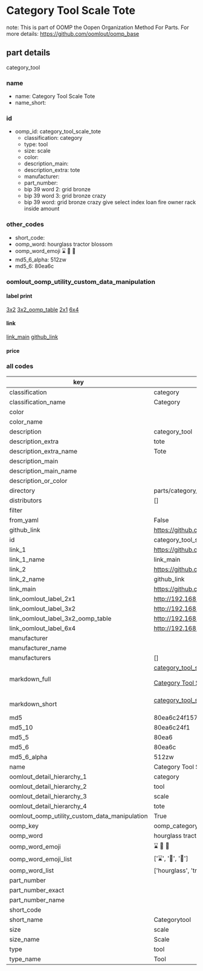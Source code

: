 # Category Tool Scale Tote  

note: This is part of OOMP the Oopen Organization Method For Parts. For more details: https://github.com/oomlout/oomp_base

##  part details



category_tool

### name
* name: Category Tool Scale Tote
* name_short: 
### id
* oomp_id: category_tool_scale_tote
  * classification: category
  * type: tool
  * size: scale
  * color: 
  * description_main: 
  * description_extra: tote
  * manufacturer: 
  * part_number: 
  * bip 39 word 2: grid bronze
  * bip 39 word 3: grid bronze crazy
  * bip 39 word: grid bronze crazy give select index loan fire owner rack inside amount

### other_codes
* short_code: 
* oomp_word: hourglass tractor blossom
* oomp_word_emoji :hourglass: :tractor: :blossom:
* md5_6_alpha: 512zw
* md5_6: 80ea6c






### oomlout_oomp_utility_custom_data_manipulation
#### label print
[3x2](http://192.168.1.245:1112/?label=oomp%20512zw)
[3x2_oomp_table](http://192.168.1.107:1112/?label=oomp%20512zw)
[2x1](http://192.168.1.242:1112/?label=oomp%20512zw)
[6x4](http://192.168.1.55:1112/?label=oomp%20512zw)    

#### link

[link_main](https://github.com/oomlout/oomlout_oomp_current_version_messy/tree/main/parts/category_tool_scale_tote) [github_link](https://github.com/oomlout/oomlout_oomp_part_src/tree/main/parts/category_tool_scale_tote)                             

#### price







### all codes 
| key | value |  
| --- | --- |  
| classification | category |  
| classification_name | Category |  
| color |  |  
| color_name |  |  
| description | category_tool |  
| description_extra | tote |  
| description_extra_name | Tote |  
| description_main |  |  
| description_main_name |  |  
| description_or_color |   |  
| directory | parts/category_tool_scale_tote |  
| distributors | [] |  
| filter |  |  
| from_yaml | False |  
| github_link | https://github.com/oomlout/oomlout_oomp_part_src/tree/main/parts/category_tool_scale_tote |  
| id | category_tool_scale_tote |  
| link_1 | https://github.com/oomlout/oomlout_oomp_current_version_messy/tree/main/parts/category_tool_scale_tote |  
| link_1_name | link_main |  
| link_2 | https://github.com/oomlout/oomlout_oomp_part_src/tree/main/parts/category_tool_scale_tote |  
| link_2_name | github_link |  
| link_main | https://github.com/oomlout/oomlout_oomp_current_version_messy/tree/main/parts/category_tool_scale_tote |  
| link_oomlout_label_2x1 | http://192.168.1.242:1112/?label=oomp%20512zw |  
| link_oomlout_label_3x2 | http://192.168.1.245:1112/?label=oomp%20512zw |  
| link_oomlout_label_3x2_oomp_table | http://192.168.1.107:1112/?label=oomp%20512zw |  
| link_oomlout_label_6x4 | http://192.168.1.55:1112/?label=oomp%20512zw |  
| manufacturer |  |  
| manufacturer_name |  |  
| manufacturers | [] |  
| markdown_full | [category_tool_scale_tote](https://github.com/oomlout/oomlout_oomp_current_version_messy/tree/main/parts/category_tool_scale_tote)<br>[](https://github.com/oomlout/oomlout_oomp_current_version_messy/tree/main/parts/category_tool_scale_tote)<br>[Category Tool Scale Tote](https://github.com/oomlout/oomlout_oomp_current_version_messy/tree/main/parts/category_tool_scale_tote)<br><br> |  
| markdown_short | [category_tool_scale_tote](https://github.com/oomlout/oomlout_oomp_current_version_messy/tree/main/parts/category_tool_scale_tote)<br><br> |  
| md5 | 80ea6c24f1573061cb61a62665872b33 |  
| md5_10 | 80ea6c24f1 |  
| md5_5 | 80ea6 |  
| md5_6 | 80ea6c |  
| md5_6_alpha | 512zw |  
| name | Category Tool Scale Tote |  
| oomlout_detail_hierarchy_1 | category |  
| oomlout_detail_hierarchy_2 | tool |  
| oomlout_detail_hierarchy_3 | scale |  
| oomlout_detail_hierarchy_4 | tote |  
| oomlout_oomp_utility_custom_data_manipulation | True |  
| oomp_key | oomp_category_tool_scale_tote |  
| oomp_word | hourglass tractor blossom |  
| oomp_word_emoji | :hourglass: :tractor: :blossom: |  
| oomp_word_emoji_list | [':hourglass:', ':tractor:', ':blossom:'] |  
| oomp_word_list | ['hourglass', 'tractor', 'blossom'] |  
| part_number |  |  
| part_number_exact |  |  
| part_number_name |  |  
| short_code |  |  
| short_name | Categorytool |  
| size | scale |  
| size_name | Scale |  
| type | tool |  
| type_name | Tool |  
